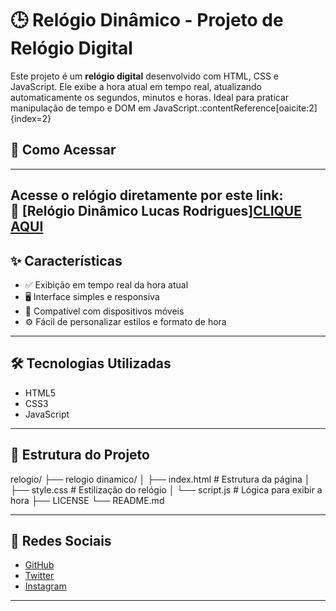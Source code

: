# 🕒 Relógio Dinâmico - Projeto de Relógio Digital

Este projeto é um **relógio digital** desenvolvido com HTML, CSS e JavaScript. Ele exibe a hora atual em tempo real, atualizando automaticamente os segundos, minutos e horas. Ideal para praticar manipulação de tempo e DOM em JavaScript.:contentReference[oaicite:2]{index=2}

## 🚀 Como Acessar
---
Acesse o relógio diretamente por este link:  
🔗 [Relógio Dinâmico Lucas Rodrigues]<a href="https://trindadelucas0.github.io/relogio/relogio%20dinamico/index.html">CLIQUE AQUI </a>
---



## ✨ Características

- ✅ Exibição em tempo real da hora atual
- 🖥️ Interface simples e responsiva
- 📱 Compatível com dispositivos móveis
- ⚙️ Fácil de personalizar estilos e formato de hora

---

## 🛠️ Tecnologias Utilizadas

- HTML5
- CSS3
- JavaScript

---

## 📁 Estrutura do Projeto
relogio/
├── relogio dinamico/
│ ├── index.html # Estrutura da página
│ ├── style.css # Estilização do relógio
│ └── script.js # Lógica para exibir a hora
├── LICENSE
└── README.md

---

## 📱 Redes Sociais

- [GitHub](https://github.com/Trindadelucas0)
- [Twitter](https://x.com/trindadelucas84)
- [Instagram](https://www.instagram.com/luca.srodr1gu3s)

---




